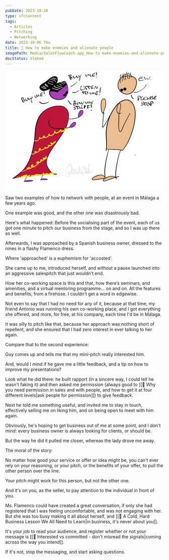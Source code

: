 ```yaml
---
pubDate: 2023-10-26
type: sfcContent
tags:
  - Articles
  - Pitching
  - Networking
date: 2022-10-06 Thu
title: 📄 How to make enemies and alienate people
imagePath: Media/SalesFlowCoach.app_How-to-make-enemies-and-alienate-people_MartinStellar.jpg
docStatus: Slated
---
```


![](Media/SalesFlowCoach.app_How-to-make-enemies-and-alienate-people_MartinStellar.jpg)

Saw two examples of how to network with people, at an event in Málaga a few years ago.

One example was good, and the other one was disastrously bad.

Here's what happened: Before the socialising part of the event, each of us got one minute to pitch our business from the stage, and so I was up there as well.

Afterwards, I was approached by a Spanish business owner, dressed to the nines in a flashy Flamenco dress.

Where 'approached' is a euphemism for 'accosted'.

She came up to me, introduced herself, and without a pause launched into an aggressive salespitch that just wouldn't end.

How her co-working space is this and that, how there’s seminars, and amenities, and a virtual mentoring programme... on and on. All the features and benefits, from a firehose. I couldn’t get a word in edgewise.

Not even to say that I had no need for any of it, because at that time, my friend Antonio was running his own co-working place, and I got everything she offered, and more, for free, at his company, each time I'd be in Málaga.

It was silly to pitch like that, because her approach was nothing short of repellent, and she ensured that I had zero interest in ever talking to her again.

Compare that to the second experience:

Guy comes up and tells me that my mini-pitch really interested him.

And, would I mind if he gave me a little feedback, and a tip on how to improve my presentations?

Look what he did there: he built rapport (in a sincere way, I could tell he wasn't faking it) and then asked me permission (always good to [[📄 Why you need permission in sales and with people, and how to get it at four different levels|ask people for permission]]) to give feedback.

Next he told me something useful, and invited me to stay in touch, effectively selling me on liking him, and on being open to meet with him again.

Obviously, he's hoping to get business out of me at some point, and I don't mind: every business owner is always looking for clients, or should be.

But the way he did it pulled me closer, whereas the lady drove me away.

The moral of the story:

No matter how good your service or offer or idea might be, you can't ever rely on your reasoning, or your pitch, or the benefits of your offer, to pull the other person over the line.

Your pitch might work for this person, but not the other one.

And it's on you, as the seller, to pay attention to the individual in front of you.

Ms. Flamenco could have created a great conversation, if only she had registered that I was feeling uncomfortable, and was not engaging with her. But she was too busy making it all about herself, and [[📄 A Cold, Hard Business Lesson We All Need to Learn|in business, it's never about you]].

It's your job to read your audience, and register whether or not your message is [[📄 Interested vs committed - don't misread the signals|coming across the way you intend]].

If it's not, stop the messaging, and start asking questions.
